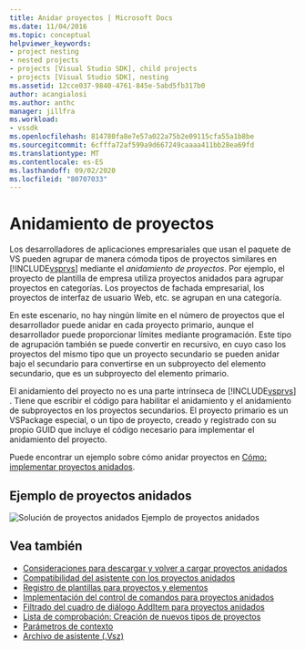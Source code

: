 ```yaml
---
title: Anidar proyectos | Microsoft Docs
ms.date: 11/04/2016
ms.topic: conceptual
helpviewer_keywords:
- project nesting
- nested projects
- projects [Visual Studio SDK], child projects
- projects [Visual Studio SDK], nesting
ms.assetid: 12cce037-9840-4761-845e-5abd5fb317b0
author: acangialosi
ms.author: anthc
manager: jillfra
ms.workload:
- vssdk
ms.openlocfilehash: 814780fa8e7e57a022a75b2e09115cfa55a1b8be
ms.sourcegitcommit: 6cfffa72af599a9d667249caaaa411bb28ea69fd
ms.translationtype: MT
ms.contentlocale: es-ES
ms.lasthandoff: 09/02/2020
ms.locfileid: "80707033"
---
```

# <a name="nesting-projects"></a>Anidamiento de proyectos
Los desarrolladores de aplicaciones empresariales que usan el paquete de VS pueden agrupar de manera cómoda tipos de proyectos similares en [!INCLUDE[vsprvs](../../code-quality/includes/vsprvs_md.md)] mediante el *anidamiento de proyectos*. Por ejemplo, el proyecto de plantilla de empresa utiliza proyectos anidados para agrupar proyectos en categorías. Los proyectos de fachada empresarial, los proyectos de interfaz de usuario Web, etc. se agrupan en una categoría.

 En este escenario, no hay ningún límite en el número de proyectos que el desarrollador puede anidar en cada proyecto primario, aunque el desarrollador puede proporcionar límites mediante programación. Este tipo de agrupación también se puede convertir en recursivo, en cuyo caso los proyectos del mismo tipo que un proyecto secundario se pueden anidar bajo el secundario para convertirse en un subproyecto del elemento secundario, que es un subproyecto del elemento primario.

 El anidamiento del proyecto no es una parte intrínseca de [!INCLUDE[vsprvs](../../code-quality/includes/vsprvs_md.md)] . Tiene que escribir el código para habilitar el anidamiento y el anidamiento de subproyectos en los proyectos secundarios. El proyecto primario es un VSPackage especial, o un tipo de proyecto, creado y registrado con su propio GUID que incluye el código necesario para implementar el anidamiento del proyecto.

 Puede encontrar un ejemplo sobre cómo anidar proyectos en [Cómo: implementar proyectos anidados](../../extensibility/internals/how-to-implement-nested-projects.md).

## <a name="nested-projects-example"></a>Ejemplo de proyectos anidados
 ![Solución de proyectos anidados](../../extensibility/internals/media/vsnestedprojects.gif "vsNestedProjects") Ejemplo de proyectos anidados

## <a name="see-also"></a>Vea también
- [Consideraciones para descargar y volver a cargar proyectos anidados](../../extensibility/internals/considerations-for-unloading-and-reloading-nested-projects.md)
- [Compatibilidad del asistente con los proyectos anidados](../../extensibility/internals/wizard-support-for-nested-projects.md)
- [Registro de plantillas para proyectos y elementos](../../extensibility/internals/registering-project-and-item-templates.md)
- [Implementación del control de comandos para proyectos anidados](../../extensibility/internals/implementing-command-handling-for-nested-projects.md)
- [Filtrado del cuadro de diálogo AddItem para proyectos anidados](../../extensibility/internals/filtering-the-additem-dialog-box-for-nested-projects.md)
- [Lista de comprobación: Creación de nuevos tipos de proyectos](../../extensibility/internals/checklist-creating-new-project-types.md)
- [Parámetros de contexto](../../extensibility/internals/context-parameters.md)
- [Archivo de asistente (.Vsz)](../../extensibility/internals/wizard-dot-vsz-file.md)
